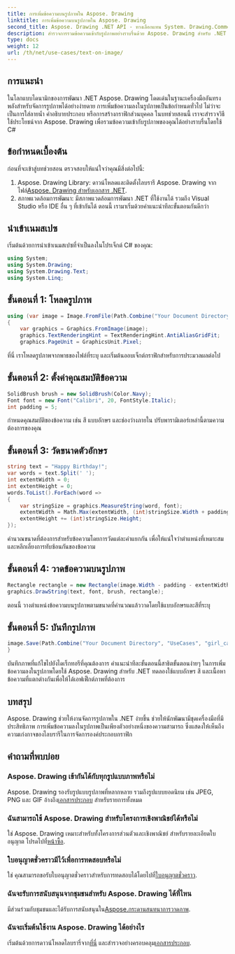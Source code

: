 ```yaml
---
title: การเพิ่มข้อความบนรูปภาพใน Aspose. Drawing
linktitle: การเพิ่มข้อความบนรูปภาพใน Aspose. Drawing
second_title: Aspose. Drawing .NET API - ทางเลือกแทน System. Drawing.Common
description: สำรวจการรวมข้อความเข้ากับรูปภาพอย่างราบรื่นด้วย Aspose. Drawing สำหรับ .NET ปฏิบัติตามคำแนะนำทีละขั้นตอนของเราเพื่อการปรับแต่งภาพอย่างง่ายดาย ดาวน์โหลดเดี๋ยวนี้!
type: docs
weight: 12
url: /th/net/use-cases/text-on-image/
---
```

## การแนะนำ
ในโลกแบบไดนามิกของการพัฒนา .NET Aspose. Drawing โดดเด่นในฐานะเครื่องมืออันทรงพลังสำหรับจัดการรูปภาพได้อย่างง่ายดาย การเพิ่มข้อความลงในรูปภาพเป็นข้อกำหนดทั่วไป ไม่ว่าจะเป็นการใส่ลายน้ำ คำอธิบายประกอบ หรือการสร้างกราฟิกส่วนบุคคล ในบทช่วยสอนนี้ เราจะสำรวจวิธีใช้ประโยชน์จาก Aspose. Drawing เพื่อรวมข้อความเข้ากับรูปภาพของคุณได้อย่างราบรื่นโดยใช้ C#
## ข้อกำหนดเบื้องต้น
ก่อนที่จะเข้าสู่บทช่วยสอน ตรวจสอบให้แน่ใจว่าคุณมีสิ่งต่อไปนี้:
1.  Aspose. Drawing Library: ดาวน์โหลดและติดตั้งไลบรารี Aspose. Drawing จากไฟล์[Aspose. Drawing สำหรับเอกสาร .NET](https://reference.aspose.com/drawing/net/).
2. สภาพแวดล้อมการพัฒนา: มีสภาพแวดล้อมการพัฒนา .NET ที่ใช้งานได้ รวมถึง Visual Studio หรือ IDE อื่น ๆ ที่เข้ากันได้
ตอนนี้ เรามาเริ่มด้วยคำแนะนำทีละขั้นตอนกันดีกว่า
## นำเข้าเนมสเปซ
เริ่มต้นด้วยการนำเข้าเนมสเปซที่จำเป็นลงในโปรเจ็กต์ C# ของคุณ:
```csharp
using System;
using System.Drawing;
using System.Drawing.Text;
using System.Linq;
```
## ขั้นตอนที่ 1: โหลดรูปภาพ
```csharp
using (var image = Image.FromFile(Path.Combine("Your Document Directory", "UseCases", "girl.jpg")))
{
    var graphics = Graphics.FromImage(image);
    graphics.TextRenderingHint = TextRenderingHint.AntiAliasGridFit;
    graphics.PageUnit = GraphicsUnit.Pixel;
```
ที่นี่ เราโหลดรูปภาพจากพาธของไฟล์ที่ระบุ และเริ่มต้นออบเจ็กต์กราฟิกสำหรับการประมวลผลต่อไป
## ขั้นตอนที่ 2: ตั้งค่าคุณสมบัติข้อความ
```csharp
SolidBrush brush = new SolidBrush(Color.Navy);
Font font = new Font("Calibri", 20, FontStyle.Italic);
int padding = 5;
```
กำหนดคุณสมบัติของข้อความ เช่น สี แบบอักษร และช่องว่างภายใน ปรับพารามิเตอร์เหล่านี้ตามความต้องการของคุณ
## ขั้นตอนที่ 3: วัดขนาดตัวอักษร
```csharp
string text = "Happy Birthday!";
var words = text.Split(' ');
int extentWidth = 0;
int extentHeight = 0;
words.ToList().ForEach(word =>
{
    var stringSize = graphics.MeasureString(word, font);
    extentWidth = Math.Max(extentWidth, (int)stringSize.Width + padding);
    extentHeight += (int)stringSize.Height;
});
```
คำนวณขนาดที่ต้องการสำหรับข้อความโดยการวัดแต่ละคำแยกกัน เพื่อให้แน่ใจว่าตำแหน่งที่เหมาะสมและหลีกเลี่ยงการทับซ้อนกันของข้อความ
## ขั้นตอนที่ 4: วาดข้อความบนรูปภาพ
```csharp
Rectangle rectangle = new Rectangle(image.Width - padding - extentWidth, image.Height - padding - extentHeight, extentWidth, extentHeight);
graphics.DrawString(text, font, brush, rectangle);
```
ตอนนี้ วางตำแหน่งข้อความบนรูปภาพตามขนาดที่คำนวณแล้ววาดโดยใช้แบบอักษรและสีที่ระบุ
## ขั้นตอนที่ 5: บันทึกรูปภาพ
```csharp
image.Save(Path.Combine("Your Document Directory", "UseCases", "girl_card_out.jpg"));
}
```
บันทึกภาพที่แก้ไขไปยังไดเร็กทอรีที่คุณต้องการ
คำแนะนำทีละขั้นตอนนี้สาธิตขั้นตอนง่ายๆ ในการเพิ่มข้อความลงในรูปภาพโดยใช้ Aspose. Drawing สำหรับ .NET ทดลองใช้แบบอักษร สี และเนื้อหาข้อความที่แตกต่างกันเพื่อให้ได้เอฟเฟ็กต์ภาพที่ต้องการ
## บทสรุป
Aspose. Drawing ช่วยให้งานจัดการรูปภาพใน .NET ง่ายขึ้น ช่วยให้นักพัฒนามีชุดเครื่องมือที่มีประสิทธิภาพ การเพิ่มข้อความลงในรูปภาพเป็นเพียงตัวอย่างหนึ่งของความสามารถ ซึ่งแสดงให้เห็นถึงความเก่งกาจของไลบรารีในการจัดการองค์ประกอบกราฟิก
## คำถามที่พบบ่อย
### Aspose. Drawing เข้ากันได้กับทุกรูปแบบภาพหรือไม่
 Aspose. Drawing รองรับรูปแบบรูปภาพที่หลากหลาย รวมถึงรูปแบบยอดนิยม เช่น JPEG, PNG และ GIF อ้างถึง[เอกสารประกอบ](https://reference.aspose.com/drawing/net/) สำหรับรายการทั้งหมด
### ฉันสามารถใช้ Aspose. Drawing สำหรับโครงการเชิงพาณิชย์ได้หรือไม่
ใช่ Aspose. Drawing เหมาะสำหรับทั้งโครงการส่วนตัวและเชิงพาณิชย์ สำหรับรายละเอียดใบอนุญาต โปรดไปที่[หน้าซื้อ](https://purchase.aspose.com/buy).
### ใบอนุญาตชั่วคราวมีไว้เพื่อการทดสอบหรือไม่
 ใช่ คุณสามารถขอรับใบอนุญาตชั่วคราวสำหรับการทดสอบได้โดยไปที่[ใบอนุญาตชั่วคราว](https://purchase.aspose.com/temporary-license/).
### ฉันจะรับการสนับสนุนจากชุมชนสำหรับ Aspose. Drawing ได้ที่ไหน
 มีส่วนร่วมกับชุมชนและได้รับการสนับสนุนใน[Aspose.กระดานสนทนาการวาดภาพ](https://forum.aspose.com/c/diagram/17).
### ฉันจะเริ่มต้นใช้งาน Aspose. Drawing ได้อย่างไร
 เริ่มต้นด้วยการดาวน์โหลดไลบรารี่จาก[ที่นี่](https://releases.aspose.com/drawing/net/) และสำรวจอย่างครอบคลุม[เอกสารประกอบ](https://reference.aspose.com/drawing/net/).